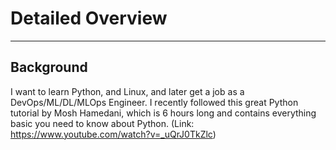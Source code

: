 # Detailed Overview
***
## Background
I want to learn Python, and Linux, and later get a job as a DevOps/ML/DL/MLOps Engineer. I recently followed this great Python tutorial by Mosh Hamedani, which is 6 hours long and contains everything basic you need to know about Python.  (Link: https://www.youtube.com/watch?v=_uQrJ0TkZlc)
